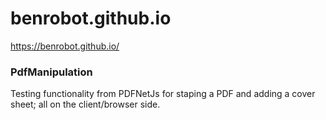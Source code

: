# benrobot.github.io
https://benrobot.github.io/

### PdfManipulation
Testing functionality from PDFNetJs for staping a PDF and adding a cover sheet; all on the client/browser side.
